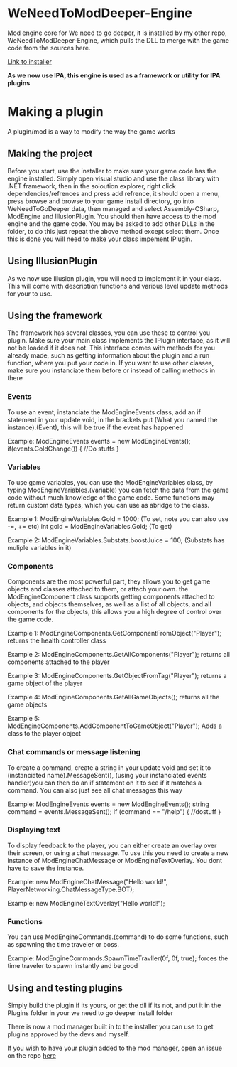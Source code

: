 # WeNeedToModDeeper-Engine
Mod engine core for We need to go deeper, it is installed by my other repo, WeNeedToModDeeper-Engine, which pulls the DLL to merge with the game code from the sources here.

[Link to installer](https://github.com/NateKomodo/WeNeedToModDeeper-installer)

**As we now use IPA, this engine is used as a framework or utility for IPA plugins**

# Making a plugin
A plugin/mod is a way to modify the way the game works

## Making the project
Before you start, use the installer to make sure your game code has the engine installed.
Simply open visual studio and use the class library with .NET framework, then in the soloution explorer, right click dependencies/refrences and press add refrence, it should open a menu, press browse and browse to your game install directory, go into WeNeedToGoDeeper data, then managed and select Assembly-CSharp, ModEngine and IllusionPlugin. You should then have access to the mod engine and the game code.
You may be asked to add other DLLs in the folder, to do this just repeat the above method except select them.
Once this is done you will need to make your class impement IPlugin.

## Using IllusionPlugin
As we now use Illusion plugin, you will need to implement it in your class. This will come with description functions and various level update methods for your to use.

## Using the framework
The framework has several classes, you can use these to control you plugin.
Make sure your main class implements the IPlugin interface, as it will not be loaded if it does not. This interface comes with methods for you already made, such as getting information about the plugin and a run function, where you put your code in.
If you want to use other classes, make sure you instanciate them before or instead of calling methods in there

### Events
To use an event, instanciate the ModEngineEvents class, add an if statement in your update void, in the brackets put (What you named the instance).(Event), this will be true if the event has happened

Example: 
ModEngineEvents events = new ModEngineEvents();
if(events.GoldChange()) { //Do stuffs }

### Variables
To use game variables, you can use the ModEngineVariables class, by typing ModEngineVariables.(variable) you can fetch the data from the game code without much knowledge of the game code. Some functions may return custom data types, which you can use as abridge to the class.

Example 1: ModEngineVariables.Gold = 1000; (To set, note you can also use -=, += etc) int gold = ModEngineVariables.Gold; (To get)

Example 2: ModEngineVariables.Substats.boostJuice = 100; (Substats has muliple variables in it)

### Components
Components are the most powerful part, they allows you to get game objects and classes attached to them, or attach your own. the ModEngineComponent class supports getting components attached to objects, and objects themselves, as well as a list of all objects, and all components for the objects, this allows you a high degree of control over the game code.

Example 1: ModEngineComponents.GetComponentFromObject<HealthController>("Player"); returns the health controller class
  
Example 2: ModEngineComponents.GetAllComponents("Player"); returns all components attached to the player

Example 3: ModEngineComponents.GetObjectFromTag("Player"); returns a game object of the player

Example 4: ModEngineComponents.GetAllGameObjects(); returns all the game objects

Example 5: ModEngineComponents.AddComponentToGameObject<MyLogicClass>("Player"); Adds a class to the player object
  
### Chat commands or message listening
To create a command, create a string in your update void and set it to (instanciated name).MessageSent(), (using your instanciated events handler)you can then do an if statement on it to see if it matches a command. You can also just see all chat messages this way

Example:
ModEngineEvents events = new ModEngineEvents();
string command = events.MessageSent();
if (command == "/help") { //dostuff }

### Displaying text
To display feedback to the player, you can either create an overlay over their screen, or using a chat message. To use this you need to create a new instance of ModEngineChatMessage or ModEngineTextOverlay. You dont have to save the instance.

Example: new ModEngineChatMessage("Hello world!", PlayerNetworking.ChatMessageType.BOT);

Example: new ModEngineTextOverlay("Hello world!");

### Functions
You can use ModEngineCommands.(command) to do some functions, such as spawning the time traveler or boss.

Example: ModEngineCommands.SpawnTimeTravller(0f, 0f, true); forces the time traveler to spawn instantly and be good
  
## Using and testing plugins
Simply build the plugin if its yours, or get the dll if its not, and put it in the Plugins folder in your we need to go deeper install folder

There is now a mod manager built in to the installer you can use to get plugins approved by the devs and myself.

If you wish to have your plugin added to the mod manager, open an issue on the repo [here](https://github.com/NateKomodo/WeNeedToModDeeper-Plugins)
